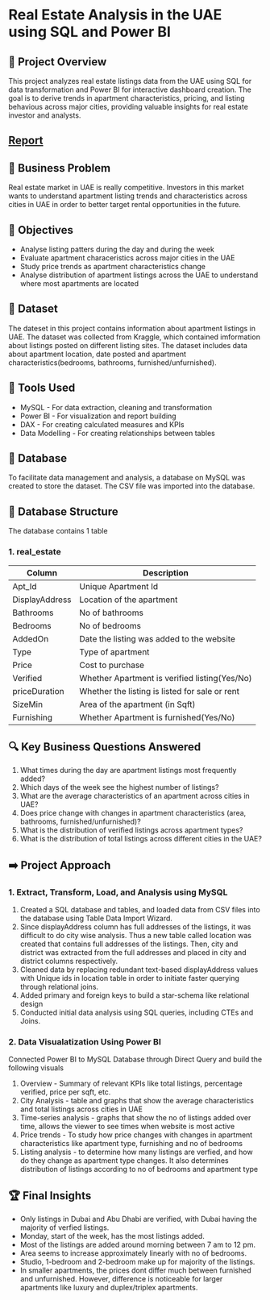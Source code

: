 # Real Estate Analysis in the UAE using SQL and Power BI

## 🚀 Project Overview

This project analyzes real estate listings data from the UAE using SQL for data transformation and Power BI for interactive dashboard creation. The goal is to derive trends in apartment characteristics, pricing, and listing behavious across major cities, providing valuable insights for real estate investor and analysts.

## [Report](https://github.com/Trevor20/SQL-PowerBI-Portfolio/tree/main/projects/Project4-RealEstateAnalysis/report)

## 🧠 Business Problem

Real estate market in UAE is really competitive. Investors in this market wants to understand apartment listing trends and characteristics across cities in UAE in order to better target rental opportunities in the future. 

## 🎯 Objectives 

- Analyse listing patters during the day and during the week
- Evaluate apartment characeristics across major cities in the UAE
- Study price trends as apartment characteristics change
- Analyse distribution of apartment listings across the UAE to understand where most apartments are located

## 📖 Dataset

The dateset in this project contains information about apartment listings in UAE. The dataset was collected from Kraggle, which contained imformation about listings posted on different listing sites. The dataset includes data about apartment location, date posted and apartment characteristics(bedrooms, bathrooms, furnished/unfurnished).

## 🧰 Tools Used

- MySQL - For data extraction, cleaning and transformation
- Power BI - For visualization and report building
- DAX - For creating calculated measures and KPIs
- Data Modelling - For creating relationships between tables 

## 📁 Database

To facilitate data management and analysis, a database on MySQL was created to store the dataset. The CSV file was imported into the database.

## 📂 Database Structure

The database contains 1 table 

### 1. real_estate
| Column         | Description                                   |
|----------------|-----------------------------------------------|
| Apt_Id         | Unique Apartment Id                           |
| DisplayAddress | Location of the apartment                     |
| Bathrooms      | No of bathrooms                               |
| Bedrooms       | No of bedrooms                                |
| AddedOn        | Date the listing was added to the website     |
| Type           | Type of apartment                             |
| Price          | Cost to purchase                              |
| Verified       | Whether Apartment is verified listing(Yes/No) |
| priceDuration  | Whether the listing is listed for sale or rent|
| SizeMin        | Area of the apartment (in Sqft)               |
| Furnishing     | Whether Apartment is furnished(Yes/No)        |

## 🔍 Key Business Questions Answered

1. What times during the day are apartment listings most frequently added?
2. Which days of the week see the highest number of listings?
3. What are the average characteristics of an apartment across cities in UAE?
4. Does price change with changes in apartment characteristics (area, bathrooms, furnished/unfurnished)?
5. What is the distribution of verified listings across apartment types?
6. What is the distribution of total listings across different cities in the UAE?

## ➡️ Project Approach

### 1. Extract, Transform, Load, and Analysis using MySQL
1. Created a SQL database and tables, and loaded data from CSV files into the database using Table Data Import Wizard.
2. Since displayAddress column has full addresses of the listings, it was difficult to do city wise analysis. Thus a new table called location was created that contains full addresses of the listings. Then, city and district was extracted from the full addresses and placed in city and district columns respectively.   
3. Cleaned data by replacing redundant text-based displayAddress values with Unique ids in location table in order to initiate faster querying through relational joins.
4. Added primary and foreign keys to build a star-schema like relational design
5. Conducted initial data analysis using SQL queries, including CTEs and Joins.

### 2. Data Visualatization Using Power BI
Connected Power BI to MySQL Database through Direct Query and build the following visuals
1. Overview - Summary of relevant KPIs like total listings, percentage verified, price per sqft, etc.
2. City Analysis - table and graphs that show the average characteristics and total listings across cities in UAE
3. Time-series analysis - graphs that show the no of listings added over time, allows the viewer to see times when website is most active
4. Price trends - To study how price changes with changes in apartment characteristics like apartment type, furnishing and no of bedrooms
5. Listing analysis - to determine how many listings are verfied, and how do they change as apartment type changes. It also determines distribution of listings according to no of bedrooms and apartment type

## 🏆 Final Insights
- Only listings in Dubai and Abu Dhabi are verified, with Dubai having the majority of verfied listings.
- Monday, start of the week, has the most listings added.
- Most of the listings are added around morning between 7 am to 12 pm.
- Area seems to increase approximately linearly with no of bedrooms.
- Studio, 1-bedroom and 2-bedroom make up for majority of the listings.
- In smaller apartments, the prices dont differ much between furnished and unfurnished. However, difference is noticeable for larger apartments like luxury and duplex/triplex apartments.
